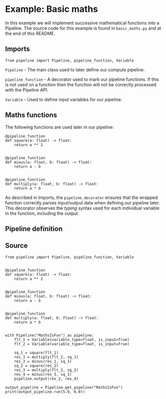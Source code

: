 # Example: Basic maths

In this example we will implement successive mathematical functions into a Pipeline.
The source code for this example is found in `basic_maths.py` and at the end of this README.

## Imports

```
from pipeline import Pipeline, pipeline_function, Variable
```

`Pipeline` - The main class used to later define our compute pipeline.

`pipeline_function` - A decorator used to mark our pipeline functions. If this is not used on a function then the function will not be correctly processed with the Pipeline API.

`Variable` - Used to define input variables for our pipeline.

## Maths functions

The following functions are used later in our pipeline:

```
@pipeline_function
def square(a: float) -> float:
    return a ** 2


@pipeline_function
def minus(a: float, b: float) -> float:
    return a - b


@pipeline_function
def multiply(a: float, b: float) -> float:
    return a * b
```

As described in Imports, the `pipeline_decorator` ensures that the wrapped function correctly parses input/output data when defining our pipeline later. This decorator observes the _typing_ syntax used for each individual variable in the function, including the output.

## Pipeline definition

## Source

```
from pipeline import Pipeline, pipeline_function, Variable


@pipeline_function
def square(a: float) -> float:
    return a ** 2


@pipeline_function
def minus(a: float, b: float) -> float:
    return a - b


@pipeline_function
def multiply(a: float, b: float) -> float:
    return a * b


with Pipeline("MathsIsFun") as pipeline:
    flt_1 = Variable(variable_type=float, is_input=True)
    flt_2 = Variable(variable_type=float, is_input=True)

    sq_1 = square(flt_1)
    res_1 = multiply(flt_2, sq_1)
    res_2 = minus(res_1, sq_1)
    sq_2 = square(res_2)
    res_3 = multiply(flt_2, sq_2)
    res_4 = minus(res_3, sq_1)
    pipeline.output(res_2, res_4)

output_pipeline = Pipeline.get_pipeline("MathsIsFun")
print(output_pipeline.run(5.0, 6.0))

```
